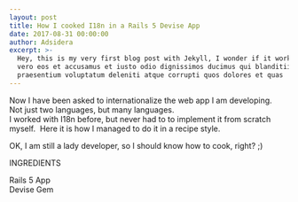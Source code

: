 ```yaml
---
layout: post
title: How I cooked I18n in a Rails 5 Devise App
date: 2017-08-31 00:00:00
author: Adsidera
excerpt: >-
  Hey, this is my very first blog post with Jekyll, I wonder if it works ;) At
  vero eos et accusamus et iusto odio dignissimos ducimus qui blanditiis
  praesentium voluptatum deleniti atque corrupti quos dolores et quas
---
```



Now I have been asked to internationalize the web app I am developing.&nbsp;<br>Not just two languages, but many languages.&nbsp;<br>I worked with I18n before, but never had to to implement it from scratch myself.&nbsp; Here it is how I managed to do it in a recipe style.

OK, I am still a lady developer, so I should know how to cook, right? ;)

INGREDIENTS

Rails 5 App<br>Devise Gem

&nbsp;